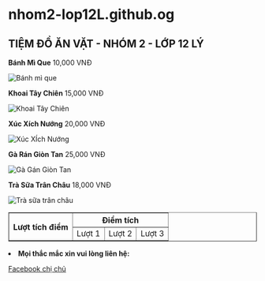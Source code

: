 # nhom2-lop12L.github.og
<html>
<head>
<meta charset="UTF-8">
</head>
<body>
<h2>TIỆM ĐỒ ĂN VẶT - NHÓM 2 - LỚP 12 LÝ</h2>
<p><strong>Bánh Mì Que</strong> <span>10,000 VNĐ</span></p>  
<img src="images\banhmique.png" alt="Bánh mì que">
<p><strong>Khoai Tây Chiên</strong> <span>15,000 VNĐ</span></p>  
<img src="images\khoaitaychien.png" alt="Khoai Tây Chiên">		             
<p><strong>Xúc Xích Nướng</strong> <span>20,000 VNĐ</span></p>  
<img src="images\xucxichnuong.png" alt="Xúc XÍch Nướng">		              
<p><strong>Gà Rán Giòn Tan</strong> <span>25,000 VNĐ</span></p>  
<img src="images\gagangion.png" alt="Gà Gán Giòn Tan">		             
<p><strong>Trà Sữa Trân Châu</strong> <span>18,000 VNĐ</span></p>
<img src="images\trasuatranchau.png" alt="Trà sữa trân châu">		             
<table border="1">
<tr><th rowspan="2"> Lượt tích điểm </th> <th colspan="3"> Điểm tích</th></tr>
<tr><td>Lượt 1</td> <td>Lượt 2</td> <td>Lượt 3</td></tr>
</table>
<li><strong>Mọi thắc mắc xin vui lòng liên hệ:</strong></li>
<p><a href="https://www.facebook.com/xuanmai.tranngoc.739?mibextid=LQQJ4d"> Facebook chị chủ</a></p> 
</body>  
</html>
